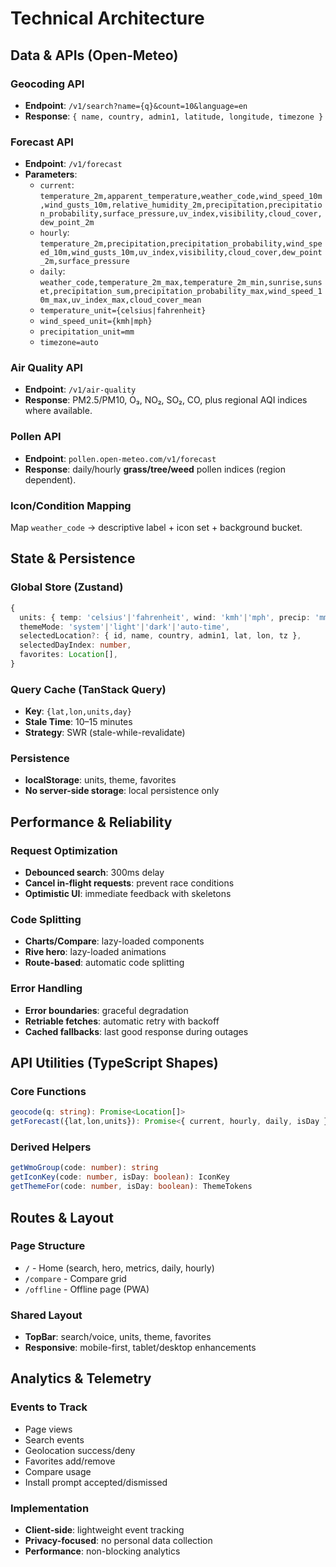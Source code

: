 # Technical Architecture

## Data & APIs (Open‑Meteo)

### Geocoding API
* **Endpoint**: `/v1/search?name={q}&count=10&language=en`
* **Response**: `{ name, country, admin1, latitude, longitude, timezone }`

### Forecast API
* **Endpoint**: `/v1/forecast`
* **Parameters**:
  * `current`: `temperature_2m,apparent_temperature,weather_code,wind_speed_10m,wind_gusts_10m,relative_humidity_2m,precipitation,precipitation_probability,surface_pressure,uv_index,visibility,cloud_cover,dew_point_2m`
  * `hourly`: `temperature_2m,precipitation,precipitation_probability,wind_speed_10m,wind_gusts_10m,uv_index,visibility,cloud_cover,dew_point_2m,surface_pressure`
  * `daily`: `weather_code,temperature_2m_max,temperature_2m_min,sunrise,sunset,precipitation_sum,precipitation_probability_max,wind_speed_10m_max,uv_index_max,cloud_cover_mean`
  * `temperature_unit={celsius|fahrenheit}`
  * `wind_speed_unit={kmh|mph}`
  * `precipitation_unit=mm`
  * `timezone=auto`

### Air Quality API
* **Endpoint**: `/v1/air-quality`
* **Response**: PM2.5/PM10, O₃, NO₂, SO₂, CO, plus regional AQI indices where available.

### Pollen API
* **Endpoint**: `pollen.open-meteo.com/v1/forecast`
* **Response**: daily/hourly **grass/tree/weed** pollen indices (region dependent).

### Icon/Condition Mapping
Map `weather_code` → descriptive label + icon set + background bucket.

## State & Persistence

### Global Store (Zustand)
```typescript
{
  units: { temp: 'celsius'|'fahrenheit', wind: 'kmh'|'mph', precip: 'mm' },
  themeMode: 'system'|'light'|'dark'|'auto-time',
  selectedLocation?: { id, name, country, admin1, lat, lon, tz },
  selectedDayIndex: number,
  favorites: Location[],
}
```

### Query Cache (TanStack Query)
* **Key**: `{lat,lon,units,day}`
* **Stale Time**: 10–15 minutes
* **Strategy**: SWR (stale-while-revalidate)

### Persistence
* **localStorage**: units, theme, favorites
* **No server-side storage**: local persistence only

## Performance & Reliability

### Request Optimization
* **Debounced search**: 300ms delay
* **Cancel in-flight requests**: prevent race conditions
* **Optimistic UI**: immediate feedback with skeletons

### Code Splitting
* **Charts/Compare**: lazy-loaded components
* **Rive hero**: lazy-loaded animations
* **Route-based**: automatic code splitting

### Error Handling
* **Error boundaries**: graceful degradation
* **Retriable fetches**: automatic retry with backoff
* **Cached fallbacks**: last good response during outages

## API Utilities (TypeScript Shapes)

### Core Functions
```typescript
geocode(q: string): Promise<Location[]>
getForecast({lat,lon,units}): Promise<{ current, hourly, daily, isDay }>
```

### Derived Helpers
```typescript
getWmoGroup(code: number): string
getIconKey(code: number, isDay: boolean): IconKey
getThemeFor(code: number, isDay: boolean): ThemeTokens
```

## Routes & Layout

### Page Structure
* `/` - Home (search, hero, metrics, daily, hourly)
* `/compare` - Compare grid
* `/offline` - Offline page (PWA)

### Shared Layout
* **TopBar**: search/voice, units, theme, favorites
* **Responsive**: mobile-first, tablet/desktop enhancements

## Analytics & Telemetry

### Events to Track
* Page views
* Search events
* Geolocation success/deny
* Favorites add/remove
* Compare usage
* Install prompt accepted/dismissed

### Implementation
* **Client-side**: lightweight event tracking
* **Privacy-focused**: no personal data collection
* **Performance**: non-blocking analytics
